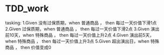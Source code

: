 # TDD_work

tasking:
1.Given 没有过保质期，when 普通商品 ，  then 每过一天价值下滑1点
2.Given 过保质期，when 普通商品 ，  then 每过一天价值下滑2点
3.Given 演出前10天，when 特殊商品 ，  then 每过一天价值上升2点
4.Given 演出前5天，when 特殊商品 ，  then 每过一天价值上升3点
5.Given 超出演出日，when 特殊商品 ，  then 价值变成0
